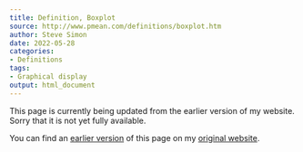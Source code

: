 ```yaml
---
title: Definition, Boxplot
source: http://www.pmean.com/definitions/boxplot.htm
author: Steve Simon
date: 2022-05-28
categories:
- Definitions
tags:
- Graphical display
output: html_document
---
```


This page is currently being updated from the earlier version of my website. Sorry that it is not yet fully available.

<!---More--->


You can find an [earlier version][sim1] of this page on my [original website][sim2].

[sim1]: http://www.pmean.com/definitions/boxplot.htm
[sim2]: http://www.pmean.com/original_site.html
